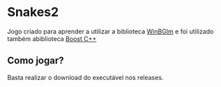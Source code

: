 # Snakes2

Jogo criado para aprender a utilizar a biblioteca [WinBGIm](https://winbgim.codecutter.org/) e foi utilizado também abiblioteca [Boost C++](https://www.boost.org/)

## Como jogar?

Basta realizar o download do executável nos releases.